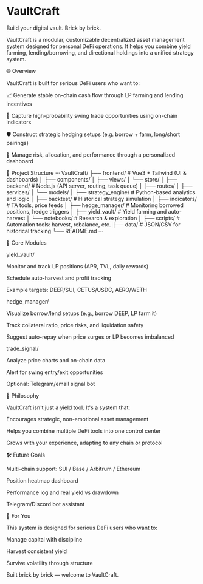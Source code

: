 # VaultCraft

Build your digital vault. Brick by brick.

VaultCraft is a modular, customizable decentralized asset management system designed for personal DeFi operations. It helps you combine yield farming, lending/borrowing, and directional holdings into a unified strategy system.

🌐 Overview

VaultCraft is built for serious DeFi users who want to:

📈 Generate stable on-chain cash flow through LP farming and lending incentives

🔁 Capture high-probability swing trade opportunities using on-chain indicators

🛡️ Construct strategic hedging setups (e.g. borrow + farm, long/short pairings)

🧠 Manage risk, allocation, and performance through a personalized dashboard


🧱 Project Structure
···
VaultCraft/
├── frontend/              # Vue3 + Tailwind (UI & dashboards)
│   ├── components/
│   ├── views/
│   └── store/
│
├── backend/               # Node.js (API server, routing, task queue)
│   ├── routes/
│   ├── services/
│   └── models/
│
├── strategy_engine/       # Python-based analytics and logic
│   ├── backtest/          # Historical strategy simulation
│   ├── indicators/        # TA tools, price feeds
│   ├── hedge_manager/     # Monitoring borrowed positions, hedge triggers
│   ├── yield_vault/       # Yield farming and auto-harvest
│   └── notebooks/         # Research & exploration
│
├── scripts/               # Automation tools: harvest, rebalance, etc.
├── data/                  # JSON/CSV for historical tracking
└── README.md ···

🔑 Core Modules

yield_vault/

Monitor and track LP positions (APR, TVL, daily rewards)

Schedule auto-harvest and profit tracking

Example targets: DEEP/SUI, CETUS/USDC, AERO/WETH

hedge_manager/

Visualize borrow/lend setups (e.g., borrow DEEP, LP farm it)

Track collateral ratio, price risks, and liquidation safety

Suggest auto-repay when price surges or LP becomes imbalanced

trade_signal/

Analyze price charts and on-chain data

Alert for swing entry/exit opportunities

Optional: Telegram/email signal bot

🧠 Philosophy

VaultCraft isn't just a yield tool. It's a system that:

Encourages strategic, non-emotional asset management

Helps you combine multiple DeFi tools into one control center

Grows with your experience, adapting to any chain or protocol

🛠️ Future Goals

Multi-chain support: SUI / Base / Arbitrum / Ethereum

Position heatmap dashboard

Performance log and real yield vs drawdown

Telegram/Discord bot assistant

👤 For You

This system is designed for serious DeFi users who want to:

Manage capital with discipline

Harvest consistent yield

Survive volatility through structure

Built brick by brick — welcome to VaultCraft.
